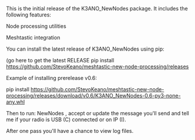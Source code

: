 This is the initial release of the K3ANO_NewNodes package. It includes the following features:

Node processing utilities

Meshtastic integration

You can install the latest release of K3ANO_NewNodes using pip:

(go here to get the latest RELEASE pip install https://github.com/StevoKeano/meshtastic-new-node-processing/releases

Example of installing prerelease v0.6:

pip install https://github.com/StevoKeano/meshtastic-new-node-processing/releases/download/v0.6/K3ANO_NewNodes-0.6-py3-none-any.whl

Then to run:  NewNodes , accept or update the message you'll send and tell me if your radio is USB (C) connected or on IP (I).

After one pass you'll have a chance to view log files.
